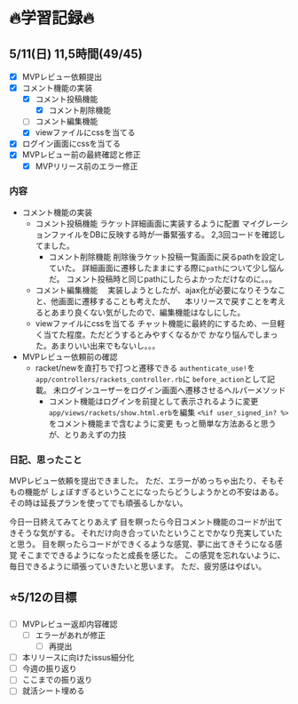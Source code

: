 # 🔥学習記録🔥
## 5/11(日) 11,5時間(49/45)
- [x] MVPレビュー依頼提出
- [x] コメント機能の実装
  - [x] コメント投稿機能
	- [x] コメント削除機能
  - [ ] コメント編集機能
  - [x] viewファイルにcssを当てる
- [x] ログイン画面にcssを当てる
- [x] MVPレビュー前の最終確認と修正
  - [x] MVPリリース前のエラー修正

### 内容

- コメント機能の実装
  - コメント投稿機能
  ラケット詳細画面に実装するように配置
	マイグレーションファイルをDBに反映する時が一番緊張する。
	2,3回コードを確認してました。
	- コメント削除機能
  削除後ラケット投稿一覧画面に戻るpathを設定していた。
	詳細画面に遷移したままにする際に`path`について少し悩んだ。
	コメント投稿時と同じpathにしたらよかっただけなのに。。。
  - コメント編集機能
　実装しようとしたが、ajax化が必要になりそうなこと、他画面に遷移することも考えたが、
　本リリースで戻すことを考えるとあまり良くない気がしたので、編集機能はなしにした。
  - viewファイルにcssを当てる
	   チャット機能に最終的にするため、一旦軽く当てた程度。ただどうするとみやすくなるかで
		 かなり悩んでしまった。あまりいい出来でもないし。。。
- MVPレビュー依頼前の確認
  - racket/newを直打ちで打つと遷移できる
	 `authenticate_use!`を`app/controllers/rackets_controller.rb`に
	 `before_action`として記載。
	 未ログインユーザーをログイン画面へ遷移させるヘルパーメソッド
	- コメント機能はログインを前提として表示されるように変更
   `app/views/rackets/show.html.erb`を編集
    `<%if user_signed_in? %>`をコメント機能まで含むように変更
		もっと簡単な方法あると思うが、とりあえずの力技

### 日記、思ったこと
MVPレビュー依頼を提出できました。
ただ、エラーがめっちゃ出たり、そもそもの機能が
しょぼすぎるということになったらどうしようかとの不安はある。
その時は延長プランを使ってでも頑張るしかない。

今日一日終えてみてとりあえず
目を瞑ったら今日コメント機能のコードが出てきそうな気がする。
それだけ向き合っていたということでかなり充実していたと思う。
目を瞑ったらコードができくるような感覚、夢に出てきそうになる感覚
そこまでできるようになったと成長を感じた。
この感覚を忘れないように、毎日できるように頑張っていきたいと思います。
ただ、疲労感はやばい。

## ⭐️5/12の目標
- [ ] MVPレビュー返却内容確認
  - [ ] エラーがあれが修正
	- [ ] 再提出

- [ ] 本リリースに向けたissus細分化
- [ ] 今週の振り返り
- [ ] ここまでの振り返り
- [ ] 就活シート埋める
